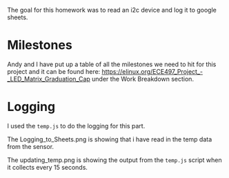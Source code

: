 The goal for this homework was to read an i2c device and log it to google sheets.

# Milestones
Andy and I have put up a table of all the milestones we need to hit for this project and it can be found here: https://elinux.org/ECE497_Project_-_LED_Matrix_Graduation_Cap under the Work Breakdown section.

# Logging
I used the `temp.js` to do the logging for this part. 

The Logging_to_Sheets.png is showing that i have read in the temp data from the sensor.

The updating_temp.png is showing the output from the `temp.js` script when it collects every 15 seconds.
